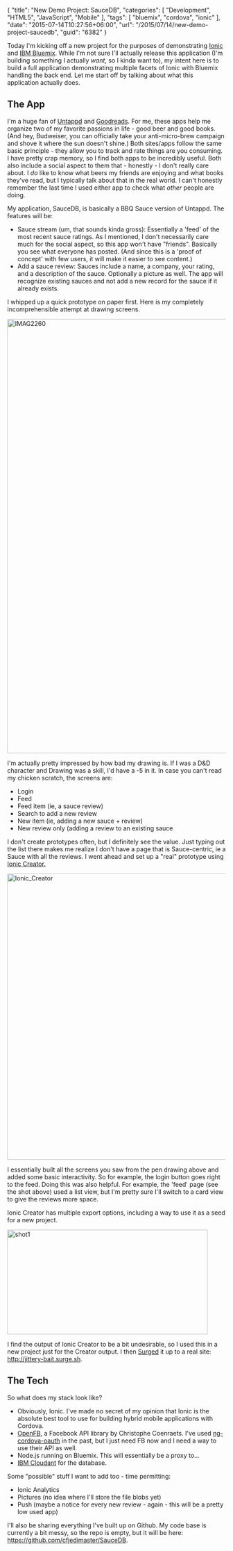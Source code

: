 {
	"title": "New Demo Project: SauceDB",
	"categories": [
		"Development",
		"HTML5",
		"JavaScript",
		"Mobile"
	],
	"tags": [
		"bluemix",
		"cordova",
		"ionic"
	],
	"date": "2015-07-14T10:27:56+06:00",
	"url": "/2015/07/14/new-demo-project-saucedb",
	"guid": "6382"
}

Today I'm kicking off a new project for the purposes of demonstrating <a href="http://www.ionicframework.com">Ionic</a> and <a href="https://ibm.biz/IBM-Bluemix">IBM Bluemix</a>. While I'm not sure I'll actually release this application (I'm building something I actually <i>want</i>, so I kinda want to), my intent here is to build a full application demonstrating multiple facets of Ionic with Bluemix handling the back end. Let me start off by talking about what this application actually does.

<!--more-->

<h2>The App</h2>

I'm a huge fan of <a href="https://untappd.com/">Untappd</a> and <a href="https://www.goodreads.com/">Goodreads</a>. For me, these apps help me organize two of my favorite passions in life - good beer and good books. (And hey, Budweiser, you can officially take your anti-micro-brew campaign and shove it where the sun doesn't shine.) Both sites/apps follow the same basic principle - they allow you to track and rate things are you consuming. I have pretty crap memory, so I find both apps to be incredibly useful. Both also include a social aspect to them that - honestly - I don't really care about. I <i>do</i> like to know what beers my friends are enjoying and what books they've read, but I typically talk about that in the real world. I can't honestly remember the last time I used either app to check what <i>other</i> people are doing. 

My application, SauceDB, is basically a BBQ Sauce version of Untappd. The features will be:

<ul>
<li>Sauce stream (um, that sounds kinda gross): Essentially a 'feed' of the most recent sauce ratings. As I mentioned, I don't necessarily care much for the social aspect, so this app won't have "friends". Basically you see what everyone has posted. (And since this is a 'proof of concept' with few users, it will make it easier to see content.)</li>
<li>Add a sauce review: Sauces include a name, a company, your rating, and a description of the sauce. Optionally a picture as well. The app will recognize existing sauces and not add a new record for the sauce if it already exists.</li>
</ul>

I whipped up a quick prototype on paper first. Here is my completely incomprehensible attempt at drawing screens.

<img src="http://www.raymondcamden.com/wp-content/uploads/2015/07/IMAG2260.jpg" alt="IMAG2260" width="565" height="1000" class="aligncenter size-full wp-image-6383" />

I'm actually pretty impressed by how bad my drawing is. If I was a D&D character and Drawing was a skill, I'd have a -5 in it. In case you can't read my chicken scratch, the screens are:

<ul>
<li>Login</li>
<li>Feed</li>
<li>Feed item (ie, a sauce review)</li>
<li>Search to add a new review</li>
<li>New item (ie, adding a new sauce + review)</li>
<li>New review only (adding a review to an existing sauce</lli>
</ul>

I don't create prototypes often, but I definitely see the value. Just typing out the list there makes me realize I don't have a page that is Sauce-centric, ie a Sauce with all the reviews. I went ahead and set up a "real" prototype using <a href="http://creator.ionic.io">Ionic Creator.</a>

<img src="http://www.raymondcamden.com/wp-content/uploads/2015/07/Ionic_Creator.png" alt="Ionic_Creator" width="800" height="659" class="aligncenter size-full wp-image-6384 imgborder" />

I essentially built all the screens you saw from the pen drawing above and added some basic interactivity. So for example, the login button goes right to the feed. Doing this was also helpful. For example, the 'feed' page (see the shot above) used a list view, but I'm pretty sure I'll switch to a card view to give the reviews more space. 

Ionic Creator has multiple export options, including a way to use it as a seed for a new project. 

<img src="http://www.raymondcamden.com/wp-content/uploads/2015/07/shot13.png" alt="shot1" width="462" height="241" class="aligncenter size-full wp-image-6385 imgborder" />

I find the output of Ionic Creator to be a bit undesirable, so I used this in a new project just for the Creator output. I then <a href="https://surge.sh">Surged</a> it up to a real site: <a href="http://jittery-bait.surge.sh">http://jittery-bait.surge.sh</a>. 

<h2>The Tech</h2>

So what does my stack look like?

<ul>
<li>Obviously, Ionic. I've made no secret of my opinion that Ionic is the absolute best tool to use for building hybrid mobile applications with Cordova. 
<li><a href="https://github.com/ccoenraets/OpenFB">OpenFB</a>, a Facebook API library by Christophe Coenraets. I've used <a href="https://github.com/nraboy/ng-cordova-oauth">ng-cordova-oauth</a> in the past, but I just need FB now and I need a way to use their API as well.
<li>Node.js running on Bluemix. This will essentially be a proxy to...
<li><a href="https://cloudant.com/">IBM Cloudant</a> for the database. 
</ul>

Some "possible" stuff I want to add too - time permitting:

<ul>
<li>Ionic Analytics
<li>Pictures (no idea where I'll store the file blobs yet)
<li>Push (maybe a notice for every new review - again - this will be a pretty low used app)
</ul>

I'll also be sharing everything I've built up on Github. My code base is currently a bit messy, so the repo is empty, but it will be here: <a href="https://github.com/cfjedimaster/SauceDB">https://github.com/cfjedimaster/SauceDB</a>.